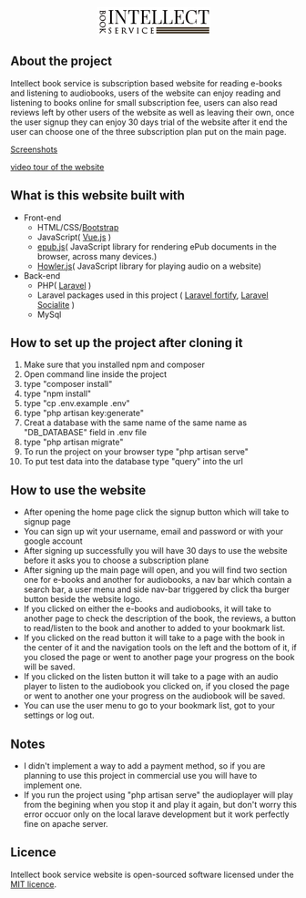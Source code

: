 <p align="center"><img src="public/images/intellect_logo.png"></p>
<h2>About the project</h2>
<p>
Intellect book service is subscription based website for reading e-books and listening to audiobooks,
users of the website can enjoy reading and listening to books online for small subscription fee, users can also read reviews left by other users of the website as well as leaving their own, once the user signup they can enjoy 30 days trial of the website after it end the user can choose one of the three subscription plan put on the main page.
</p>
<a href="https://drive.google.com/drive/folders/1qq9uE8xNG7voJgaiypAV9mGFFhlzICpx?usp=sharing"><p>Screenshots</p></a>
<a href="https://youtu.be/5GLf34whd_I0">video tour of the website</a>
<h2>What is this website built with</h2>
<ul>
<li>
Front-end
<ul>
<li>HTML/CSS/<a href="https://getbootstrap.com/">Bootstrap</a></li>
<li>JavaScript( <a href="https://vuejs.org/">Vue.js</a> )</li>
<li><a href="https://github.com/futurepress/epub.js/">epub.js</a>( JavaScript library for rendering ePub documents in the browser, across many devices.)</li>
<li><a href="https://howlerjs.com/">Howler.js</a>( JavaScript library for playing audio on a website)</li>

</ul>
</li>
<li>
Back-end
<ul>
<li>PHP( <a href="https://laravel.com/">Laravel</a> )</li>
<li>Laravel packages used in this project ( <a href="https://laravel.com/docs/8.x/fortify">Laravel fortify</a>, <a href="https://laravel.com/docs/8.x/socialite">Laravel Socialite</a> )</li>
<li>MySql</li>
</ul>
</li>
</ul>


<h2>
How to set up the project after cloning it
</h2>
<ol>
<li>Make sure that you installed npm and composer</li>
<li>Open command line inside the project</li>
<li>type "composer install"</li>
<li>type "npm install"</li>
<li>type "cp .env.example .env"</li>
<li>type "php artisan key:generate"</li>
<li>Creat a database with the same name of the same name as "DB_DATABASE" field in .env file</li>
<li>type "php artisan migrate"</li>
<li>To run the project on your browser type "php artisan serve"</li>
<li>To put test data into the database type "query" into the url</li>
</ol>
<h2>How to use the website</h2>
<ul>
<li>After opening the home page click the signup button which will take to signup page</li>
<li>You can sign up wit your username, email and password or with your google account</li>
<li>After signing up successfully you will have 30 days to use the website before it asks you to choose a subscription plane</li>
<li>After signing up the main page will open, and you will find two section one for e-books and another for audiobooks, a nav bar which contain a search bar, a user menu and side nav-bar triggered by click tha burger button beside the website logo.</li>
<li>If you clicked on either the e-books and audiobooks, it will take to another page to check the description of the book, the reviews, a button to read/listen to the book and another to added to your bookmark list.</li>
<li>If you clicked on the read button it will take to a page with the book in the center of it and the navigation tools on the left and the bottom of it, if you closed the page or went to another page your progress on the book will be saved.</li>
<li>If you clicked on the listen button it will take to a page with an audio player to listen to the audiobook you clicked on, if you closed the page or went to another one your progress on the audiobook will be saved.</li>
<li>You can use the user menu to go to your bookmark list, got to your settings or log out.</li>

</ul>
<h2>Notes</h2>
<ul>
<li>I didn't implement a way to add a payment method, so if you are planning to use this project in commercial use you will have to implement one.</li>
<li>If you run the project using "php artisan serve" the audioplayer will play from the begining when you stop it and play it again, but don't worry this error occuor only on the local larave development but it work perfectly fine on apache server.</li>
</ul>
<h2>
Licence
</h2>
<p>
Intellect book service website is open-sourced software licensed under the <a href="/LICENSE">MIT licence</a>.
</p>


